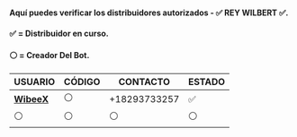 #### Aquí puedes verificar los distribuidores autorizados - ✅ REY WILBERT ✅.
#### ✅ = Distribuidor en curso.
#### ⚪ = Creador Del Bot.
 
| USUARIO          |   CÓDIGO                | CONTACTO    | ESTADO
| ------------     | ------------            | ------------| ------------
| [**WibeeX**](https://github.com/WibeeX)        | ⚪ | +18293733257 | ✅
| ⚪        | ⚪               |  ⚪ | ⚪

